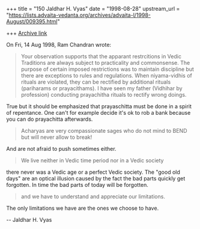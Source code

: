 +++
title = "150 Jaldhar H. Vyas"
date = "1998-08-28"
upstream_url = "https://lists.advaita-vedanta.org/archives/advaita-l/1998-August/009395.html"

+++
[Archive link](https://lists.advaita-vedanta.org/archives/advaita-l/1998-August/009395.html)

On Fri, 14 Aug 1998, Ram Chandran wrote:

> Your observation supports that the apparant restrcitions in Vedic
> Traditions  are always subject to practicality and commonsense. The
> purpose of certain imposed restrictions was to maintain discipline but
> there are exceptions to rules and regulations.  When niyama-vidhis of
> rituals are violated, they can be rectified by additional rituals
> (pariharams or prayacithams).  I have seen my father (Vidhihar by
> profession) conducting prayachitha rituals to rectify wrong doings.
>

True but it should be emphasized that prayaschitta must be done in a
spirit of repentance.  One can't for example decide it's ok to rob a bank
because you can do prayachitta afterwards.

> Acharyas are very compassionate sages
> who do not mind to BEND but will never allow to break!
>

And are not afraid to push sometimes either.

>We live neither in Vedic time
> period nor in a Vedic society

there never was a Vedic age or a perfect Vedic society.  The "good old
days" are an optical illusion caused by the fact the bad parts quickly get
forgotten.  In time the bad parts of today will be forgotten.

>and we have to understand and appreciate
> our limitations.

The only limitations we have are the ones we choose to have.

--
Jaldhar H. Vyas <jaldhar at braincells.com>

